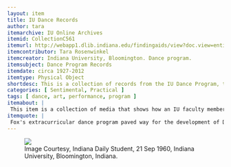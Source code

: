 ```yaml
---
layout: item
title: IU Dance Records
author: tara
itemarchive: IU Online Archives
itemid: CollectionC561
itemurl: http://webapp1.dlib.indiana.edu/findingaids/view?doc.view=entire_text&docId=InU-Ar-VAD4124
itemcontributor: Tara Rosenwinkel
itemcreator: Indiana University, Bloomington. Dance program.
itemsubject: Dance Program Records
itemdate: circa 1927-2012
itemtype: Physical Object
shortdesc: This is a collection of records from the IU Dance Program, the earliest dating back to 1927.  These records are composed of newspaper clippings, program booklets, photographs, and other forms of media that are related.
categories: [ Sentimental, Practical ]
tags: [ dance, art, performance, program ]
itemabout: |
 This item is a collection of media that shows how an IU faculty member, Jane Fox, created the Contemporary Dance Program to promote women's fitness. Participants learned to use the movements of dance to portray emotions.
itemquote: |
 Fox's extracurricular dance program paved way for the development of Dance as a respected major and minor field at Indiana University.
---
```


<figure>
  <img src="https://blogs.libraries.indiana.edu/iubarchives/files/2015/03/workshop-large.jpg"/>
  <figcaption>Image Courtesy, Indiana Daily Student, 21 Sep 1960, Indiana University, Bloomington, Indiana.
</figure>
